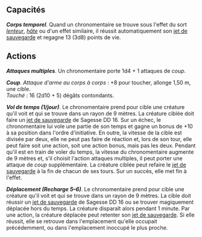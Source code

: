 ## Capacités
_**Corps temporel**_. Quand un chronomentaire se trouve sous l'effet du sort [_lenteur_](/grimoire/lenteur/), [_hâte_](/grimoire/hate/) ou d'un effet similaire, il réussit automatiquement son [jet de sauvegarde](/utiliser-les-caracteristiques/#jets-de-sauvegarde) et regagne 13 (3d8) points de vie.

## Actions
_**Attaques multiples**_. Un chronomentaire porte 1d4 + 1 attaques de _coup_.

_**Coup**_. _Attaque d'arme au corps à corps_ : +8 pour toucher, allonge 1,50 m, une cible.  
_Touché_ : 16 (2d10 + 5) dégâts contondants.

_**Vol de temps (1/jour)**_. Le chronomentaire prend pour cible une créature qu'il voit et qui se trouve dans un rayon de 9 mètres. La créature ciblée doit faire un [jet de sauvegarde](/utiliser-les-caracteristiques/#jets-de-sauvegarde) de Sagesse DD 16. Sur un échec, le chronomentaire lui vole une partie de son temps et gagne un bonus de +10 à sa position dans l'ordre d'initiative. En outre, la vitesse de la cible est divisée par deux, elle ne peut pas faire de réaction et, lors de son tour, elle peut faire soit une action, soit une action bonus, mais pas les deux. Pendant qu'il est en train de voler du temps, la vitesse du chronomentaire augmente de 9 mètres et, s'il choisit l'action attaques multiples, il peut porter une attaque de _coup_ supplémentaire. La créature ciblée peut refaire le [jet de sauvegarde](/utiliser-les-caracteristiques/#jets-de-sauvegarde) à la fin de chacun de ses tours. Sur un succès, elle met fin à l'effet.

_**Déplacement (Recharge 5–6)**_. Le chronomentaire prend pour cible une créature qu'il voit et qui se trouve dans un rayon de 9 mètres. La cible doit réussir un [jet de sauvegarde](/utiliser-les-caracteristiques/#jets-de-sauvegarde) de Sagesse DD 16 ou se trouver magiquement déplacée hors du temps. La créature disparaît alors pendant 1 minute. Par une action, la créature déplacée peut retenter son [jet de sauvegarde](/utiliser-les-caracteristiques/#jets-de-sauvegarde). Si elle réussit, elle se retrouve dans l'emplacement qu'elle occupait précédemment, ou dans l'emplacement inoccupé le plus proche.
